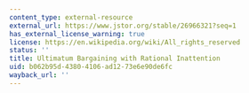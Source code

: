 ```yaml
---
content_type: external-resource
external_url: https://www.jstor.org/stable/26966321?seq=1
has_external_license_warning: true
license: https://en.wikipedia.org/wiki/All_rights_reserved
status: ''
title: Ultimatum Bargaining with Rational Inattention
uid: b062b95d-4380-4106-ad12-73e6e90de6fc
wayback_url: ''
---
```

